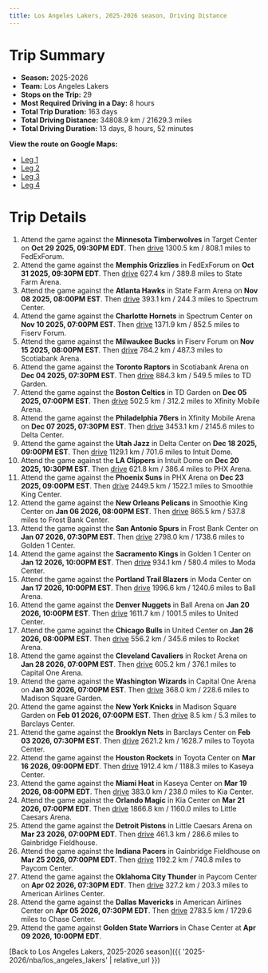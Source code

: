 ```yaml
---
title: Los Angeles Lakers, 2025-2026 season, Driving Distance
---
```


# Trip Summary
- **Season:** 2025-2026
- **Team:** Los Angeles Lakers
- **Stops on the Trip:** 29
- **Most Required Driving in a Day:** 8 hours
- **Total Trip Duration:** 163 days
- **Total Driving Distance:** 34808.9 km / 21629.3 miles
- **Total Driving Duration:** 13 days, 8 hours, 52 minutes

**View the route on Google Maps:**
- [Leg 1](https://www.google.com/maps/dir/Target+Center+Minneapolis+MN/FedExForum+Memphis+TN/State+Farm+Arena+Atlanta+GA/Spectrum+Center+Charlotte+NC/Fiserv+Forum+Milwaukee+WI/Scotiabank+Arena+Toronto+ON/TD+Garden+Boston+MA/Xfinity+Mobile+Arena+Philadelphia+PA/Delta+Center+Salt+Lake+City+UT/Intuit+Dome+Inglewood+CA)
- [Leg 2](https://www.google.com/maps/dir/Intuit+Dome+Inglewood+CA/PHX+Arena+Phoenix+AZ/Smoothie+King+Center+New+Orleans+LA/Frost+Bank+Center+San+Antonio+TX/Golden+1+Center+Sacramento+CA/Moda+Center+Portland+OR/Ball+Arena+Denver+CO/United+Center+Chicago+IL/Rocket+Arena+Cleveland+OH/Capital+One+Arena+Washington+DC)
- [Leg 3](https://www.google.com/maps/dir/Capital+One+Arena+Washington+DC/Madison+Square+Garden+New+York+NY/Barclays+Center+Brooklyn+NY/Toyota+Center+Houston+TX/Kaseya+Center+Miami+FL/Kia+Center+Orlando+FL/Little+Caesars+Arena+Detroit+MI/Gainbridge+Fieldhouse+Indianapolis+IN/Paycom+Center+Oklahoma+City+OK/American+Airlines+Center+Dallas+TX)
- [Leg 4](https://www.google.com/maps/dir/American+Airlines+Center+Dallas+TX/Chase+Center+San+Francisco+CA)

# Trip Details
1. Attend the game against the **Minnesota Timberwolves** in Target Center on **Oct 29 2025, 09:30PM EDT**. Then [drive](https://www.google.com/maps/dir/Target+Center+Minneapolis+MN/FedExForum+Memphis+TN) 1300.5 km / 808.1 miles to FedExForum.
2. Attend the game against the **Memphis Grizzlies** in FedExForum on **Oct 31 2025, 09:30PM EDT**. Then [drive](https://www.google.com/maps/dir/FedExForum+Memphis+TN/State+Farm+Arena+Atlanta+GA) 627.4 km / 389.8 miles to State Farm Arena.
3. Attend the game against the **Atlanta Hawks** in State Farm Arena on **Nov 08 2025, 08:00PM EST**. Then [drive](https://www.google.com/maps/dir/State+Farm+Arena+Atlanta+GA/Spectrum+Center+Charlotte+NC) 393.1 km / 244.3 miles to Spectrum Center.
4. Attend the game against the **Charlotte Hornets** in Spectrum Center on **Nov 10 2025, 07:00PM EST**. Then [drive](https://www.google.com/maps/dir/Spectrum+Center+Charlotte+NC/Fiserv+Forum+Milwaukee+WI) 1371.9 km / 852.5 miles to Fiserv Forum.
5. Attend the game against the **Milwaukee Bucks** in Fiserv Forum on **Nov 15 2025, 08:00PM EST**. Then [drive](https://www.google.com/maps/dir/Fiserv+Forum+Milwaukee+WI/Scotiabank+Arena+Toronto+ON) 784.2 km / 487.3 miles to Scotiabank Arena.
6. Attend the game against the **Toronto Raptors** in Scotiabank Arena on **Dec 04 2025, 07:30PM EST**. Then [drive](https://www.google.com/maps/dir/Scotiabank+Arena+Toronto+ON/TD+Garden+Boston+MA) 884.3 km / 549.5 miles to TD Garden.
7. Attend the game against the **Boston Celtics** in TD Garden on **Dec 05 2025, 07:00PM EST**. Then [drive](https://www.google.com/maps/dir/TD+Garden+Boston+MA/Xfinity+Mobile+Arena+Philadelphia+PA) 502.5 km / 312.2 miles to Xfinity Mobile Arena.
8. Attend the game against the **Philadelphia 76ers** in Xfinity Mobile Arena on **Dec 07 2025, 07:30PM EST**. Then [drive](https://www.google.com/maps/dir/Xfinity+Mobile+Arena+Philadelphia+PA/Delta+Center+Salt+Lake+City+UT) 3453.1 km / 2145.6 miles to Delta Center.
9. Attend the game against the **Utah Jazz** in Delta Center on **Dec 18 2025, 09:00PM EST**. Then [drive](https://www.google.com/maps/dir/Delta+Center+Salt+Lake+City+UT/Intuit+Dome+Inglewood+CA) 1129.1 km / 701.6 miles to Intuit Dome.
10. Attend the game against the **LA Clippers** in Intuit Dome on **Dec 20 2025, 10:30PM EST**. Then [drive](https://www.google.com/maps/dir/Intuit+Dome+Inglewood+CA/PHX+Arena+Phoenix+AZ) 621.8 km / 386.4 miles to PHX Arena.
11. Attend the game against the **Phoenix Suns** in PHX Arena on **Dec 23 2025, 09:00PM EST**. Then [drive](https://www.google.com/maps/dir/PHX+Arena+Phoenix+AZ/Smoothie+King+Center+New+Orleans+LA) 2449.5 km / 1522.1 miles to Smoothie King Center.
12. Attend the game against the **New Orleans Pelicans** in Smoothie King Center on **Jan 06 2026, 08:00PM EST**. Then [drive](https://www.google.com/maps/dir/Smoothie+King+Center+New+Orleans+LA/Frost+Bank+Center+San+Antonio+TX) 865.5 km / 537.8 miles to Frost Bank Center.
13. Attend the game against the **San Antonio Spurs** in Frost Bank Center on **Jan 07 2026, 07:30PM EST**. Then [drive](https://www.google.com/maps/dir/Frost+Bank+Center+San+Antonio+TX/Golden+1+Center+Sacramento+CA) 2798.0 km / 1738.6 miles to Golden 1 Center.
14. Attend the game against the **Sacramento Kings** in Golden 1 Center on **Jan 12 2026, 10:00PM EST**. Then [drive](https://www.google.com/maps/dir/Golden+1+Center+Sacramento+CA/Moda+Center+Portland+OR) 934.1 km / 580.4 miles to Moda Center.
15. Attend the game against the **Portland Trail Blazers** in Moda Center on **Jan 17 2026, 10:00PM EST**. Then [drive](https://www.google.com/maps/dir/Moda+Center+Portland+OR/Ball+Arena+Denver+CO) 1996.6 km / 1240.6 miles to Ball Arena.
16. Attend the game against the **Denver Nuggets** in Ball Arena on **Jan 20 2026, 10:00PM EST**. Then [drive](https://www.google.com/maps/dir/Ball+Arena+Denver+CO/United+Center+Chicago+IL) 1611.7 km / 1001.5 miles to United Center.
17. Attend the game against the **Chicago Bulls** in United Center on **Jan 26 2026, 08:00PM EST**. Then [drive](https://www.google.com/maps/dir/United+Center+Chicago+IL/Rocket+Arena+Cleveland+OH) 556.2 km / 345.6 miles to Rocket Arena.
18. Attend the game against the **Cleveland Cavaliers** in Rocket Arena on **Jan 28 2026, 07:00PM EST**. Then [drive](https://www.google.com/maps/dir/Rocket+Arena+Cleveland+OH/Capital+One+Arena+Washington+DC) 605.2 km / 376.1 miles to Capital One Arena.
19. Attend the game against the **Washington Wizards** in Capital One Arena on **Jan 30 2026, 07:00PM EST**. Then [drive](https://www.google.com/maps/dir/Capital+One+Arena+Washington+DC/Madison+Square+Garden+New+York+NY) 368.0 km / 228.6 miles to Madison Square Garden.
20. Attend the game against the **New York Knicks** in Madison Square Garden on **Feb 01 2026, 07:00PM EST**. Then [drive](https://www.google.com/maps/dir/Madison+Square+Garden+New+York+NY/Barclays+Center+Brooklyn+NY) 8.5 km / 5.3 miles to Barclays Center.
21. Attend the game against the **Brooklyn Nets** in Barclays Center on **Feb 03 2026, 07:30PM EST**. Then [drive](https://www.google.com/maps/dir/Barclays+Center+Brooklyn+NY/Toyota+Center+Houston+TX) 2621.2 km / 1628.7 miles to Toyota Center.
22. Attend the game against the **Houston Rockets** in Toyota Center on **Mar 16 2026, 09:00PM EDT**. Then [drive](https://www.google.com/maps/dir/Toyota+Center+Houston+TX/Kaseya+Center+Miami+FL) 1912.4 km / 1188.3 miles to Kaseya Center.
23. Attend the game against the **Miami Heat** in Kaseya Center on **Mar 19 2026, 08:00PM EDT**. Then [drive](https://www.google.com/maps/dir/Kaseya+Center+Miami+FL/Kia+Center+Orlando+FL) 383.0 km / 238.0 miles to Kia Center.
24. Attend the game against the **Orlando Magic** in Kia Center on **Mar 21 2026, 07:00PM EDT**. Then [drive](https://www.google.com/maps/dir/Kia+Center+Orlando+FL/Little+Caesars+Arena+Detroit+MI) 1866.8 km / 1160.0 miles to Little Caesars Arena.
25. Attend the game against the **Detroit Pistons** in Little Caesars Arena on **Mar 23 2026, 07:00PM EDT**. Then [drive](https://www.google.com/maps/dir/Little+Caesars+Arena+Detroit+MI/Gainbridge+Fieldhouse+Indianapolis+IN) 461.3 km / 286.6 miles to Gainbridge Fieldhouse.
26. Attend the game against the **Indiana Pacers** in Gainbridge Fieldhouse on **Mar 25 2026, 07:00PM EDT**. Then [drive](https://www.google.com/maps/dir/Gainbridge+Fieldhouse+Indianapolis+IN/Paycom+Center+Oklahoma+City+OK) 1192.2 km / 740.8 miles to Paycom Center.
27. Attend the game against the **Oklahoma City Thunder** in Paycom Center on **Apr 02 2026, 07:30PM EDT**. Then [drive](https://www.google.com/maps/dir/Paycom+Center+Oklahoma+City+OK/American+Airlines+Center+Dallas+TX) 327.2 km / 203.3 miles to American Airlines Center.
28. Attend the game against the **Dallas Mavericks** in American Airlines Center on **Apr 05 2026, 07:30PM EDT**. Then [drive](https://www.google.com/maps/dir/American+Airlines+Center+Dallas+TX/Chase+Center+San+Francisco+CA) 2783.5 km / 1729.6 miles to Chase Center.
29. Attend the game against **Golden State Warriors** in Chase Center at **Apr 09 2026, 10:00PM EDT**.

[Back to Los Angeles Lakers, 2025-2026 season]({{ '2025-2026/nba/los_angeles_lakers' | relative_url }})
